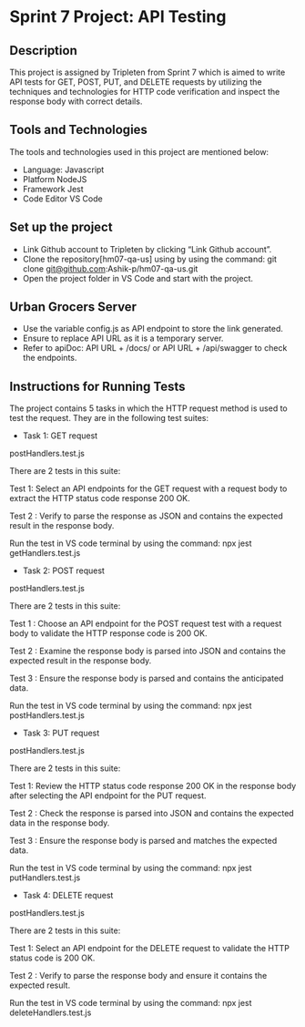 # Sprint 7 Project: API Testing

## Description
This project is assigned by Tripleten from Sprint 7 which is aimed to write API tests for  GET, POST, PUT, and DELETE requests by utilizing the techniques and technologies for HTTP code verification and inspect the response body with correct details.

## Tools and Technologies
The tools and technologies used in this project are mentioned below:
* Language:
Javascript
* Platform
NodeJS 
* Framework
Jest
* Code Editor
VS Code

## Set up the project
* Link Github account to Tripleten by clicking “Link Github account”.
* Clone the repository[hm07-qa-us] using by using the command: git clone git@github.com:Ashik-p/hm07-qa-us.git
* Open the project folder in VS Code and start with the project.

## Urban Grocers Server
* Use the variable config.js as API endpoint to store the link generated.
* Ensure to replace API URL as it is a temporary server.
* Refer to apiDoc: API URL + /docs/ or API URL + /api/swagger  to check the endpoints.


## Instructions for Running Tests
The project contains 5 tasks in which the HTTP request method is used to test the request. They are in the following test suites:

* Task 1: GET request 

postHandlers.test.js

There are 2 tests in this suite:

Test 1: Select an API endpoints for the GET request with a request body to extract the HTTP status code response 200 OK.

Test 2 : Verify to parse the response as JSON and contains the expected result in the response body.


Run the test in VS code terminal by using the command:
npx jest getHandlers.test.js

* Task 2: POST request 

postHandlers.test.js

There are 2 tests in this suite:

Test 1 : Choose an API endpoint for the POST request test with a request body to validate the HTTP response code is 200 OK.

Test 2 : Examine the response body is parsed into JSON and contains the expected result in the response body.

Test 3 : Ensure the response body is parsed and contains the anticipated data. 

Run the test in VS code terminal by using the command:
npx jest postHandlers.test.js


* Task 3: PUT request 

postHandlers.test.js

There are 2 tests in this suite:

Test 1: Review the HTTP status code response 200 OK in the response body after selecting the API endpoint  for the PUT request.

Test 2 : Check the response is parsed into JSON and contains the expected data in the response body.

Test 3 : Ensure the response body is parsed and matches the expected data.

Run the test in VS code terminal by using the command:
npx jest putHandlers.test.js


* Task 4: DELETE request 

postHandlers.test.js

There are 2 tests in this suite:

Test 1: Select an API endpoint for the DELETE request to validate the HTTP status code is  200 OK.

Test 2 : Verify to parse the response body and ensure it contains the expected result.

Run the test in VS code terminal by using the command:
npx jest deleteHandlers.test.js

